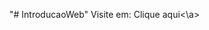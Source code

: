 "# IntroducaoWeb" 
Visite em: <a hreg = "https://joaorafaellopes.github.io/IntroducaoWeb/">Clique aqui<\a>
